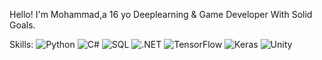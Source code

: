 Hello!
I'm Mohammad,a 16 yo Deeplearning & Game Developer With Solid Goals.

Skills:
![Python](https://img.shields.io/badge/Python-3776AB?style=for-the-badge&logo=python&logoColor=ffffff)
![C#](https://img.shields.io/badge/C%23-239120?style=for-the-badge&logo=csharp&logoColor=ffffff)
![SQL](https://img.shields.io/badge/SQL-4479A1?style=for-the-badge&logo=mysql&logoColor=ffffff)
![.NET](https://img.shields.io/badge/.NET-512BD4?style=for-the-badge&logo=.net&logoColor=ffffff)
![TensorFlow](https://img.shields.io/badge/TensorFlow-%23FF6F00.svg?style=for-the-badge&logo=TensorFlow&logoColor=white)
![Keras](https://img.shields.io/badge/Keras-D00000?style=for-the-badge&logo=keras&logoColor=ffffff)
![Unity](https://img.shields.io/badge/Unity-100000?style=for-the-badge&logo=unity&logoColor=ffffff)
